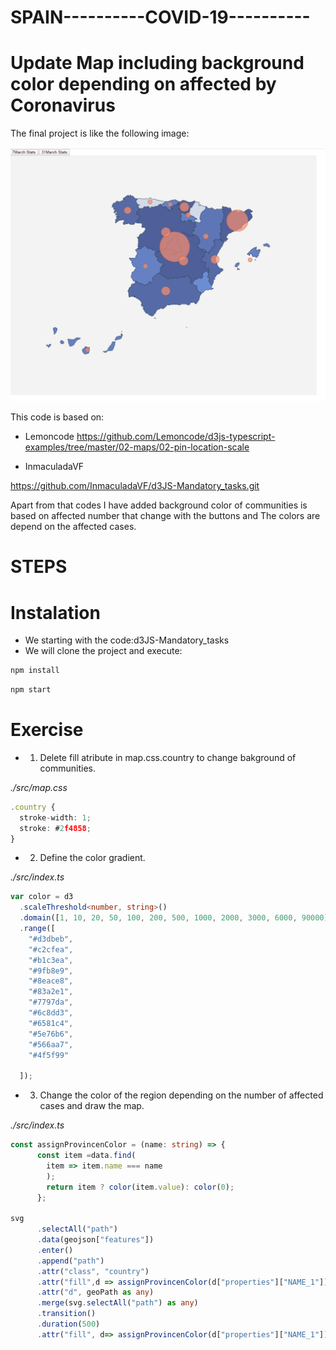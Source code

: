 # SPAIN----------COVID-19----------

# Update Map including background color depending on affected by Coronavirus

The final project is like the following  image:


![Alt text](./content/advanced.gif "inffected coronavirus")

This code is based on:

- Lemoncode
https://github.com/Lemoncode/d3js-typescript-examples/tree/master/02-maps/02-pin-location-scale

- InmaculadaVF

https://github.com/InmaculadaVF/d3JS-Mandatory_tasks.git


Apart from that codes I have added background color of communities 
is based on affected number that change with the buttons and The colors 
are depend on the affected cases.


# STEPS

# Instalation

- We starting with the code:d3JS-Mandatory_tasks
- We will clone the project and execute:

```bash
npm install
```
```bash
npm start
```

# Exercise

- 1. Delete fill atribute in map.css.country to change bakground of communities.

_./src/map.css_

```typescript
.country {
  stroke-width: 1;
  stroke: #2f4858;
}
```

- 2. Define the color gradient.

_./src/index.ts_

```typescript
var color = d3
  .scaleThreshold<number, string>()
  .domain([1, 10, 20, 50, 100, 200, 500, 1000, 2000, 3000, 6000, 90000])
  .range([
    "#d3dbeb",
    "#c2cfea",
    "#b1c3ea",
    "#9fb8e9",
    "#8eace8",
    "#83a2e1",
    "#7797da",
    "#6c8dd3",
    "#6581c4",
    "#5e76b6",
    "#566aa7",
    "#4f5f99"
    
  ]);
```

- 3. Change the color of the region depending on the number of affected cases and draw the map.

_./src/index.ts_

```typescript
const assignProvincenColor = (name: string) => {
      const item =data.find(
        item => item.name === name
        );
        return item ? color(item.value): color(0);
      };

svg
      .selectAll("path")
      .data(geojson["features"])
      .enter()
      .append("path")
      .attr("class", "country")
      .attr("fill",d => assignProvincenColor(d["properties"]["NAME_1"]))
      .attr("d", geoPath as any)
      .merge(svg.selectAll("path") as any)
      .transition()
      .duration(500)
      .attr("fill", d=> assignProvincenColor(d["properties"]["NAME_1"]));
```


